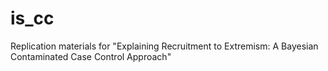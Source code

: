 # is_cc
Replication materials for "Explaining Recruitment to Extremism: A Bayesian Contaminated Case Control Approach"
